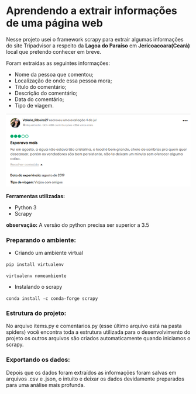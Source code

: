 # Aprendendo a extrair informações de uma página web 

Nesse projeto usei o framework scrapy para extrair algumas informações do site Tripadvisor a respeito da **Lagoa do Paraíso** em **Jericoacoara(Ceará)** local que pretendo conhecer em breve.

Foram extraídas as seguintes informações:

- Nome da pessoa que comentou;
- Localização de onde essa pessoa mora;
- Título do comentário;
- Descrição do comentário;
- Data do comentário;
- Tipo de viagem.

<img src="Image/coment.png" >

**Ferramentas utilizadas:**
- Python 3 
- Scrapy

**observação:** A versão do python precisa ser superior a 3.5

### Preparando o ambiente:

- Criando um ambiente virtual

```pip install virtualenv```

```virtualenv nomeambiente```

- Instalando o scrapy

```conda install -c conda-forge scrapy```

### Estrutura do projeto:

No arquivo items.py e comentarios.py (esse último arquivo está na pasta spiders) você encontra toda a estrutura utilizada para o desenvolvimento do projeto os outros arquivos são criados automaticamente quando iniciamos o scrapy. 

### Exportando os dados:

Depois que os dados foram extraídos as informações foram salvas em arquivos .csv e .json, o intuito e deixar os dados devidamente preparados para uma análise mais profunda.

